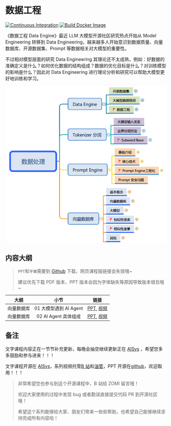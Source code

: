 <!--Copyright © ZOMI 适用于[License](https://github.com/chenzomi12/AIInfra)版权许可-->

# 数据工程

[![Continuous Integration](https://github.com/d2l-ai/d2l-en/actions/workflows/ci.yml/badge.svg)](https://github.com/d2l-ai/d2l-en/actions/workflows/ci.yml)
[![Build Docker Image](https://github.com/d2l-ai/d2l-en/actions/workflows/build-docker.yml/badge.svg)](https://github.com/d2l-ai/d2l-en/actions/workflows/build-docker.yml)

《数据工程 Data Engine》最近 LLM 大模型开源社区研究热点开始从 Model Engineering 转移到 Data Engineering，越来越多人开始意识到数据质量、向量数据库、开源数据集、Prompt 等数据相关对大模型的重要性。

不过相对模型层面的研究 Data Engineering 其理论还不太成熟，例如：好数据的准确定义是什么？如何优化数据的结构组成？数据的优化目标是什么？对训练模型的影响是什么？因此对 Data Engineering 进行理论分析和研究可以帮助大模型更好地训练和学习。

![思维导图](images/Introduction01.png)

## 内容大纲

> `PPT`和`字幕`需要到 [Github](https://github.com/chenzomi12/AIInfra) 下载，网页课程版链接会失效哦~
>
> 建议优先下载 PDF 版本，PPT 版本会因为字体缺失等原因导致版本很丑哦~

| 大纲 | 小节 | 链接|
|:--:|:--:|:--:|
| 向量数据库 | 01 大模型遇到 AI Agent | [PPT](./01Introduction.pdf), [视频](https://www.bilibili.com/video/BV11w411p7dW/) |
| 向量数据库 | 02 AI Agent 具体组成 | [PPT](./02Component.pdf), [视频](https://www.bilibili.com/video/BV11u4y1P73P/) |

## 备注

文字课程内容正在一节节补充更新，每晚会抽空继续更新正在 [AISys](https://chenzomi12.github.io/) ，希望您多多鼓励和参与进来！！！

文字课程开源在 [AISys](https://chenzomi12.github.io/)，系列视频托管[B 站](https://space.bilibili.com/517221395)和[油管](https://www.youtube.com/@ZOMI666/playlists)，PPT 开源在[github](https://github.com/chenzomi12/AIInfra)，欢迎取用！！！

> 非常希望您也参与到这个开源课程中，B 站给 ZOMI 留言哦！
>
> 欢迎大家使用的过程中发现 bug 或者勘误直接提交代码 PR 到开源社区哦！
>
> 希望这个系列能够给大家、朋友们带来一些些帮助，也希望自己能够继续坚持完成所有内容哈！
